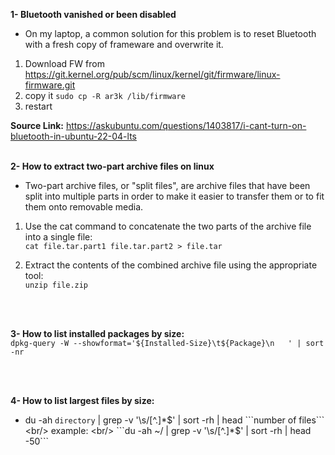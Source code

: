 **1- Bluetooth vanished or been disabled**
- On my laptop, a common solution for this problem is to reset Bluetooth with a fresh copy of frameware and overwrite it. 

1. Download FW from https://git.kernel.org/pub/scm/linux/kernel/git/firmware/linux-firmware.git   <br />
2. copy it ``` sudo cp -R ar3k /lib/firmware ```
3. restart

**Source Link:**  https://askubuntu.com/questions/1403817/i-cant-turn-on-bluetooth-in-ubuntu-22-04-lts
<br/>
<br/>


**2- How to extract two-part archive files on linux**
- Two-part archive files, or "split files", are archive files that have been split into multiple parts in order to make it easier to transfer them or to fit them onto removable media.


1. Use the cat command to concatenate the two parts of the archive file into a single file: <br/>
``` cat file.tar.part1 file.tar.part2 > file.tar ```

2. Extract the contents of the combined archive file using the appropriate tool: <br/>
``` unzip file.zip ```
<br/>
<br/>


**3- How to list installed packages by size:** <br/>
``` dpkg-query -W --showformat='${Installed-Size}\t${Package}\n   ' | sort -nr ```

<br/>
<br/>

**4- How to list largest files by size:** <br/>
- du -ah ```directory``` | grep -v '\s/[^.]*$' | sort -rh | head ```number of files``` <br/>
example: <br/>
```du -ah ~/ | grep -v '\s/[^.]*$' | sort -rh | head -50```
